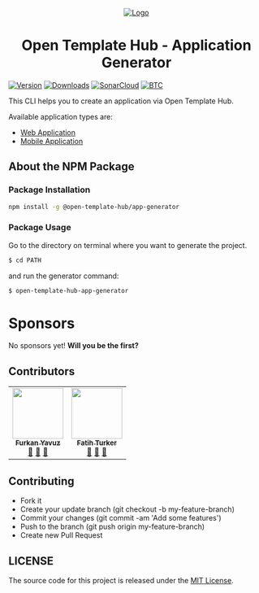 <p align="center">
  <a href="https://www.linkedin.com/company/open-template-hub">
    <img src="https://avatars2.githubusercontent.com/u/65504426?s=200&v=4" alt="Logo">
  </a>
</p>

<h1 align="center">
Open Template Hub - Application Generator
</h1>

[![Version](https://img.shields.io/npm/v/@open-template-hub/app-generator?color=CB3837&style=for-the-badge&logo=npm)](https://www.npmjs.com/package/@open-template-hub/app-generator)
[![Downloads](https://img.shields.io/npm/dt/@open-template-hub/app-generator?color=CB3837&logo=npm&style=for-the-badge)](https://www.npmjs.com/package/@open-template-hub/app-generator)
[![SonarCloud](https://img.shields.io/sonar/quality_gate/open-template-hub_app-generator?server=https%3A%2F%2Fsonarcloud.io&label=Sonar%20Cloud&style=for-the-badge&logo=sonarcloud)](https://sonarcloud.io/dashboard?id=open-template-hub_app-generator)
[![BTC](https://img.shields.io/badge/Donate-BTC-ORANGE?color=F5922F&style=for-the-badge&logo=bitcoin)](https://commerce.coinbase.com/checkout/8313af5f-de48-498d-b2cb-d98819ca7d5e)

This CLI helps you to create an application via Open Template Hub.

Available application types are:
* [Web Application](https://github.com/open-template-hub/web-ui-template)
* [Mobile Application](https://github.com/open-template-hub/mobile-ui-template) 

## About the NPM Package
### Package Installation
```sh
npm install -g @open-template-hub/app-generator
```

### Package Usage
Go to the directory on terminal where you want to generate the project.
```sh
$ cd PATH
```
and run the generator command:
```sh
$ open-template-hub-app-generator
```

# Sponsors
No sponsors yet! **Will you be the first?**

## Contributors

<!-- ALL-CONTRIBUTORS-LIST:START - Do not remove or modify this section -->
<!-- prettier-ignore-start -->
<!-- markdownlint-disable -->
<table>
  <tr>
    <td align="center"><a href="https://github.com/furknyavuz"><img src="https://avatars0.githubusercontent.com/u/2248168?s=460&u=435ef6ade0785a7a135ce56cae751fb3ade1d126&v=4" width="100px;" alt=""/><br /><sub><b>Furkan Yavuz</b></sub></a><br /><a href="https://github.com/open-template-hub/open-template-hub-app-generator/issues/created_by/furknyavuz" title="Answering Questions">💬</a> <a href="https://github.com/open-template-hub/open-template-hub-app-generator/commits?author=furknyavuz" title="Documentation">📖</a> <a href="https://github.com/open-template-hub/open-template-hub-app-generator/pulls?q=is%3Apr+reviewed-by%3Afurknyavuz" title="Reviewed Pull Requests">👀</a></td>
    <td align="center"><a href="https://github.com/fatihturker"><img src="https://avatars1.githubusercontent.com/u/2202179?s=460&u=261b1129e7106c067783cb022ab9999aad833bdc&v=4" width="100px;" alt=""/><br /><sub><b>Fatih Turker</b></sub></a><br /><a href="https://github.com/open-template-hub/open-template-hub-app-generator/issues/created_by/fatihturker" title="Answering Questions">💬</a> <a href="https://github.com/open-template-hub/open-template-hub-app-generator/commits?author=fatihturker" title="Documentation">📖</a> <a href="https://github.com/open-template-hub/open-template-hub-app-generator/pulls?q=is%3Apr+reviewed-by%3Afatihturker" title="Reviewed Pull Requests">👀</a></td>
  </tr>
</table>

<!-- markdownlint-enable -->
<!-- prettier-ignore-end -->
<!-- ALL-CONTRIBUTORS-LIST:END -->

## Contributing

* Fork it
* Create your update branch (git checkout -b my-feature-branch)
* Commit your changes (git commit -am 'Add some features')
* Push to the branch (git push origin my-feature-branch)
* Create new Pull Request

## LICENSE

The source code for this project is released under the [MIT License](LICENSE).

